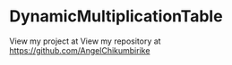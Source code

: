 # DynamicMultiplicationTable
View my project at 
View my repository at https://github.com/AngelChikumbirike



